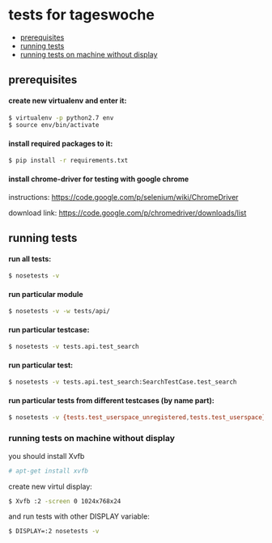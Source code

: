 tests for tageswoche
==============

- [prerequisites](#prerequisites)
- [running tests](#running-tests)
- [running tests on machine without display](#running-tests-on-machine-without-display)

## prerequisites

####  create new virtualenv and enter it:
```sh
$ virtualenv -p python2.7 env
$ source env/bin/activate
```

####  install required packages to it:
```sh
$ pip install -r requirements.txt
```

#### install chrome-driver for testing with google chrome
instructions:
https://code.google.com/p/selenium/wiki/ChromeDriver

download link:
https://code.google.com/p/chromedriver/downloads/list

## running tests

####  run all tests:
```sh
$ nosetests -v
```

####  run particular module
```sh
$ nosetests -v -w tests/api/
```

####  run particular testcase:
```sh
$ nosetests -v tests.api.test_search
```

####  run particular test:
```sh
$ nosetests -v tests.api.test_search:SearchTestCase.test_search
```

#### run particular tests from different testcases (by name part):
```sh
$ nosetests -v {tests.test_userspace_unregistered,tests.test_userspace} -m rating
```

### running tests on machine without display
you should install Xvfb
```sh
# apt-get install xvfb
```

create new virtul display:
```sh
$ Xvfb :2 -screen 0 1024x768x24
```

and run tests with other DISPLAY variable:
```sh
$ DISPLAY=:2 nosetests -v
```
